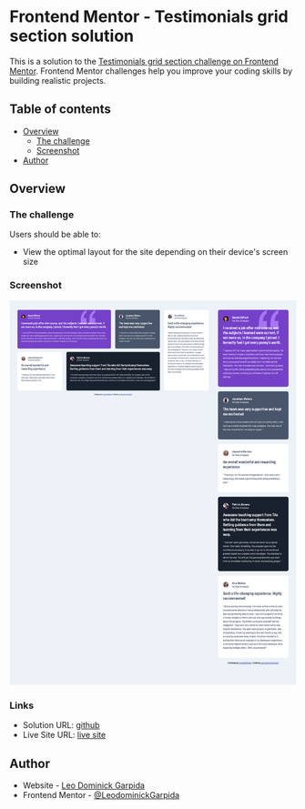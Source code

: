 # Frontend Mentor - Testimonials grid section solution

This is a solution to the [Testimonials grid section challenge on Frontend Mentor](https://www.frontendmentor.io/challenges/testimonials-grid-section-Nnw6J7Un7). Frontend Mentor challenges help you improve your coding skills by building realistic projects. 

## Table of contents

- [Overview](#overview)
  - [The challenge](#the-challenge)
  - [Screenshot](#screenshot)
- [Author](#author)


## Overview

### The challenge

Users should be able to:

- View the optimal layout for the site depending on their device's screen size

### Screenshot

![Testimonials grid section](./screenshot.jpg)


### Links

- Solution URL: [github](https://github.com/LeodominickGarpida/testimonials-grid-section)
- Live Site URL: [live site](https://your-live-site-url.com)

## Author

- Website - [Leo Dominick Garpida](https://github.com/LeodominickGarpida)
- Frontend Mentor - [@LeodominickGarpida](https://www.frontendmentor.io/profile/LeodominickGarpida)

